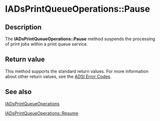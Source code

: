 # IADsPrintQueueOperations::Pause

## Description

The **IADsPrintQueueOperations::Pause** method suspends the processing of print jobs within a print queue service.

## Return value

This method supports the standard return values. For more information about other return values, see the [ADSI Error Codes](https://learn.microsoft.com/windows/desktop/ADSI/adsi-error-codes).

## See also

[IADsPrintQueueOperations](https://learn.microsoft.com/windows/desktop/api/iads/nn-iads-iadsprintqueueoperations)

[IADsPrintQueueOperations::Resume](https://learn.microsoft.com/windows/desktop/api/iads/nf-iads-iadsprintqueueoperations-resume)
